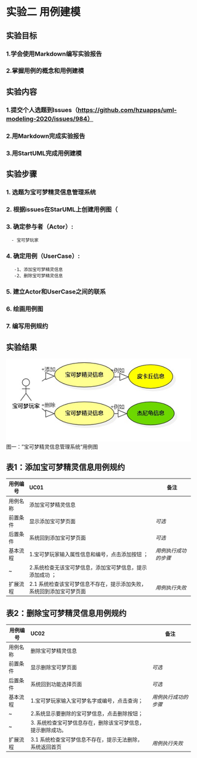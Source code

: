 # 实验二 用例建模

## 实验目标
  ### 1.学会使用Markdown编写实验报告  
  ### 2.掌握用例的概念和用例建模
  
## 实验内容
  ### 1.提交个人选题到Issues（https://github.com/hzuapps/uml-modeling-2020/issues/984）  
  ### 2.用Markdown完成实验报告  
  ### 3.用StartUML完成用例建模
## 实验步骤  
 ### 1. 选题为宝可梦精灵信息管理系统 
 ### 2. 根据issues在StarUML上创建用例图（
 ### 3. 确定参与者（Actor）:  
      - 宝可梦玩家
 ### 4. 确定用例（UserCase）:   
       -1、添加宝可梦精灵信息
       -2、删除宝可梦精灵信息
 ### 5. 建立Actor和UserCase之间的联系
 ### 6. 绘画用例图
 ### 7. 编写用例规约
  
  ## 实验结果
  ![第一个UML图](./BaoKeUseCase.jpg)  
  图一：”宝可梦精灵信息管理系统“用例图
  
  
  ## 表1：添加宝可梦精灵信息用例规约  

用例编号  | UC01 | 备注  
-|:-|-  
用例名称  | 添加宝可梦精灵信息  |   
前置条件  |   显示添加宝可梦页面| *可选*   
后置条件  |   系统回到添加宝可梦页面 | *可选*   
基本流程  | 1.宝可梦玩家输入属性信息和编号，点击添加按钮 ；  |    *用例执行成功的步骤*
~| 2.系统检查无该宝可梦信息，添加宝可梦信息，提示添加成功 ；  |    
扩展流程  | 2.1 系统检查该宝可梦信息不存在，提示添加失败，系统回到添加宝可梦页面 |*用例执行失败* 

## 表2：删除宝可梦精灵信息用例规约  

用例编号  | UC02 | 备注  
-|:-|-  
用例名称  | 删除宝可梦精灵信息 |   
前置条件  |   显示删除宝可梦页面| *可选*   
后置条件  |   系统回到功能选择页面 | *可选*   
基本流程  | 1.宝可梦玩家输入宝可梦名字或编号，点击查询；  |*用例执行成功的步骤*    
~| 2.系统显示要删除的宝可梦信息，点击删除按钮；  |   
~| 3. 系统检查宝可梦信息存在，删除该宝可梦信息，提示删除成功。|     
扩展流程  | 3.1 系统检查宝可梦信息不存在，提示无法删除，系统返回首页 |*用例执行失败*    


